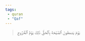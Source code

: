 ```yaml
---
tags: 
 - quran 
 - "Qaf"
---
```


> يَوۡمَ يَسۡمَعُونَ ٱلصَّيۡحَةَ بِٱلۡحَقِّۚ ذَٰلِكَ يَوۡمُ ٱلۡخُرُوجِ
